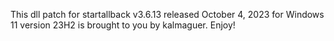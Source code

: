 This dll patch for startallback v3.6.13 released October 4, 2023 for Windows 11 version 23H2 is brought to you by kalmaguer.
Enjoy!
